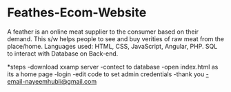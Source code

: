 # Feathes-Ecom-Website
 A feather is an online meat supplier to the consumer based on their demand.   This s/w helps people to see and buy verities of raw meat from the place/home.   Languages used: HTML, CSS, JavaScript, Angular, PHP.  SQL to interact with Database on Back-end. 

*steps 
-download xxamp server
-contect to database 
-open index.html as its a home page 
-login 
-edit code to set admin credentials 
-thank you 
-email-nayeemhubli@gmail.com
